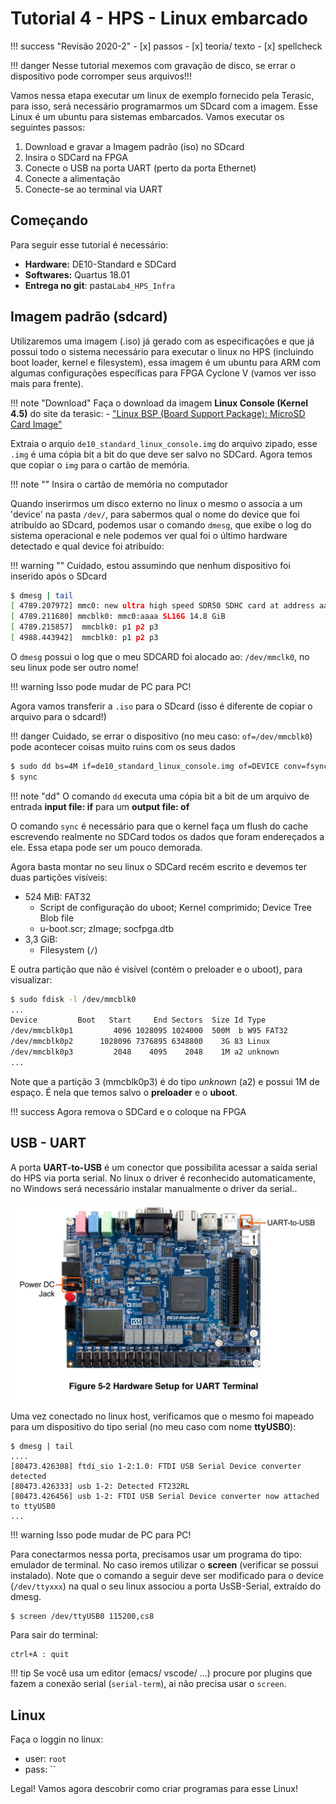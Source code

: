 # Tutorial 4 - HPS - Linux embarcado

!!! success "Revisão 2020-2"
    - [x] passos
    - [x] teoria/ texto
    - [x] spellcheck

!!! danger
     Nesse tutorial mexemos com gravação de disco, se errar o dispositivo pode corromper seus arquivos!!!
     
Vamos nessa etapa executar um linux de exemplo fornecido pela Terasic, para isso, será necessário programarmos um SDcard com a imagem. Esse Linux é um ubuntu para sistemas embarcados. Vamos executar os seguintes passos:

1. Download e gravar a Imagem padrão (iso) no SDcard
1. Insira o SDCard na FPGA
1. Conecte o USB na porta UART (perto da porta Ethernet)
1. Conecte a alimentação
1. Conecte-se ao terminal via UART

## Começando

Para seguir esse tutorial é necessário:

- **Hardware:** DE10-Standard e SDCard
- **Softwares:** Quartus 18.01
- **Entrega no git**: pasta`Lab4_HPS_Infra`

## Imagem padrão (sdcard) 

Utilizaremos uma imagem (.iso) já gerado com as especificações e que já possui todo o sistema necessário para executar o linux no HPS (incluindo boot loader, kernel e filesystem), essa imagem é um ubuntu para ARM com algumas configurações específicas para FPGA Cyclone V (vamos ver isso mais para frente).

!!! note "Download"
    Faça o download da imagem **Linux Console (Kernel 4.5)** do site da terasic:
    - ["Linux BSP (Board Support Package): MicroSD Card Image"](https://www.terasic.com.tw/cgi-bin/page/archive.pl?Language=English&CategoryNo=205&No=1081&PartNo=4)
    
Extraia o arquio `de10_standard_linux_console.img` do arquivo zipado, esse `.img` é uma cópia bit a bit do que deve ser salvo no SDCard. Agora temos que copiar o `img` para o cartão de memória.

!!! note ""
    Insira o cartão de memória no computador

Quando inserirmos um disco externo no linux o mesmo o associa a um 'device' na pasta `/dev/`, para sabermos qual o nome do device que foi atribuído ao SDcard, podemos usar o comando `dmesg`, que exibe o log do sistema operacional e nele podemos ver qual foi o último hardware detectado e qual device foi atribuído:

!!! warning ""
    Cuidado, estou assumindo que nenhum dispositivo foi inserido após o SDcard

```bash
$ dmesg | tail
[ 4789.207972] mmc0: new ultra high speed SDR50 SDHC card at address aaaa
[ 4789.211680] mmcblk0: mmc0:aaaa SL16G 14.8 GiB 
[ 4789.215857]  mmcblk0: p1 p2 p3
[ 4988.443942]  mmcblk0: p1 p2 p3
```

O `dmesg` possui o log que o meu SDCARD foi alocado ao: `/dev/mmclk0`, no seu linux pode ser outro nome!

!!! warning 
    Isso pode mudar de PC para PC! 

Agora vamos transferir a `.iso` para o SDcard (isso é diferente de copiar o arquivo para o sdcard!)

!!! danger
    Cuidado, se errar o dispositivo (no meu caso: `of=/dev/mmcblk0`) pode acontecer coisas muito ruins com os seus dados

```bash
$ sudo dd bs=4M if=de10_standard_linux_console.img of=DEVICE conv=fsync status=progress
$ sync
```

!!! note "dd"
    O comando `dd` executa uma cópia bit a bit de um arquivo de entrada **input file: if** para um **output file: of** 

O comando `sync` é necessário para que o kernel faça um flush do cache escrevendo realmente no SDCard todos os dados que foram endereçados a ele. Essa etapa pode ser um pouco demorada.

Agora basta montar no seu linux o SDCard recém escrito e devemos ter duas partições visíveis: 

- 524 MiB: FAT32
    - Script de configuração do uboot; Kernel comprimido;  Device Tree Blob file  
    - u-boot.scr; zImage; socfpga.dtb
- 3,3 GiB:  
    - Filesystem (`/`)

E outra partição que não é visível (contém o preloader e o uboot), para visualizar:

```bash
$ sudo fdisk -l /dev/mmcblk0 
...
Device         Boot   Start     End Sectors  Size Id Type
/dev/mmcblk0p1         4096 1028095 1024000  500M  b W95 FAT32
/dev/mmcblk0p2      1028096 7376895 6348800    3G 83 Linux
/dev/mmcblk0p3         2048    4095    2048    1M a2 unknown
...
```

Note que a partição 3 (mmcblk0p3) é do tipo *unknown* (a2) e possui 1M de espaço. É nela que temos salvo o **preloader** e o **uboot**.

!!! success 
    Agora remova o SDCard e o coloque na FPGA

## USB - UART

A porta **UART-to-USB** é um conector que possibilita acessar a saída serial do HPS via porta serial. No linux o driver é reconhecido automaticamente, no Windows será necessário instalar manualmente o driver da serial.. 

![](figs/Tutorial-HPS-Running-uart.png)

Uma vez conectado no linux host, verificamos que o mesmo foi mapeado para um dispositivo do tipo serial (no meu caso com nome **ttyUSB0**):

```
$ dmesg | tail 
....
[80473.426308] ftdi_sio 1-2:1.0: FTDI USB Serial Device converter detected
[80473.426333] usb 1-2: Detected FT232RL
[80473.426456] usb 1-2: FTDI USB Serial Device converter now attached to ttyUSB0
...
```

!!! warning 
    Isso pode mudar de PC para PC! 

Para conectarmos nessa porta, precisamos usar um programa do tipo: emulador de terminal. No caso iremos utilizar o **screen** (verificar se possui instalado). Note que o comando a seguir deve ser modificado para o device (`/dev/ttyxxx`) na qual o seu linux associou a porta UsSB-Serial, extraído do dmesg.

```bash
$ screen /dev/ttyUSB0 115200,cs8
```

Para sair do terminal:

```
ctrl+A : quit
```

!!! tip
    Se você usa um editor (emacs/ vscode/ ...) procure por plugins que fazem a conexão serial (`serial-term`), ai não precisa usar o `screen`.

## Linux

Faça o loggin no linux:

- user: `root`
- pass: ``

Legal! Vamos agora descobrir como criar programas para esse Linux!

